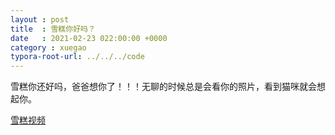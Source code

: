 ```yaml
---
layout : post
title  : 雪糕你好吗？
date   : 2021-02-23 022:00:00 +0000
category : xuegao
typora-root-url: ../../../code
---
```


雪糕你还好吗，爸爸想你了！！！无聊的时候总是会看你的照片，看到猫咪就会想起你。

[雪糕视频](/xkblog/public/file/xuegao.mp4)

